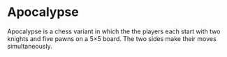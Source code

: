 # Apocalypse
Apocalypse is a chess variant in which the the players each start with two knights and five pawns on a 5×5 board. The two sides make their moves simultaneously.
